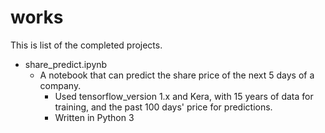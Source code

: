 # works
This is list of the completed projects.

- share_predict.ipynb
  - A notebook that can predict the share price of the next 5 days of a company.
    - Used tensorflow_version 1.x and Kera, with 15 years of data for training, and the past 100 days' price for predictions.
    - Written in Python 3
